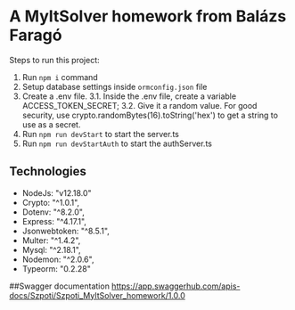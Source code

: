 # A MyItSolver homework from Balázs Faragó

Steps to run this project:

1. Run `npm i` command
2. Setup database settings inside `ormconfig.json` file
3. Create a .env file.
 3.1. Inside the .env file, create a variable ACCESS_TOKEN_SECRET;
 3.2. Give it a random value. For good security, use crypto.randomBytes(16).toString('hex') to get a string to use as a secret.
4. Run `npm run devStart` to start the server.ts
5. Run `npm run devStartAuth` to start the authServer.ts

## Technologies

- NodeJs: "v12.18.0"
- Crypto: "^1.0.1",
- Dotenv: "^8.2.0",
- Express: "^4.17.1",
- Jsonwebtoken: "^8.5.1",
- Multer: "^1.4.2",
- Mysql: "^2.18.1",
- Nodemon: "^2.0.6",
- Typeorm: "0.2.28"

##Swagger documentation
https://app.swaggerhub.com/apis-docs/Szpoti/Szpoti_MyItSolver_homework/1.0.0

